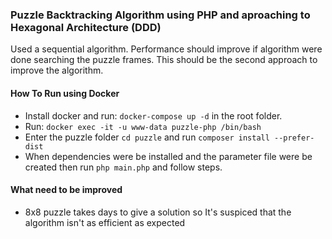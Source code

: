 ### Puzzle Backtracking Algorithm using PHP and aproaching to Hexagonal Architecture (DDD)

Used a sequential algorithm. Performance should improve if algorithm were done searching the puzzle frames. This should be the second approach to improve the algorithm.



#### How To Run using Docker
- Install docker and run: `docker-compose up -d` in the root folder.
- Run: `docker exec -it -u www-data puzzle-php /bin/bash`
- Enter the puzzle folder `cd puzzle` and run `composer install --prefer-dist`
- When dependencies were be installed and the parameter file  were be created then run `php main.php` and follow steps.


#### What need to be improved
- 8x8 puzzle takes days to give a solution so It's suspiced that the algorithm isn't as efficient as expected

